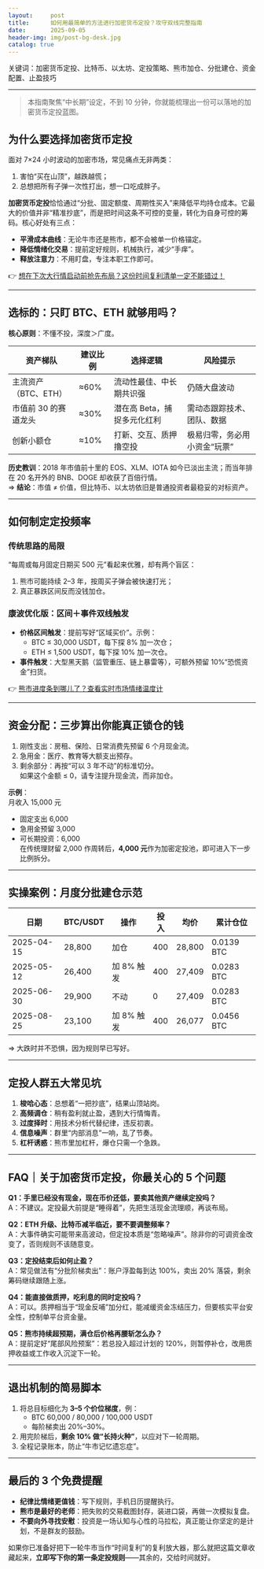 ```yaml
---
layout:     post
title:      如何用最简单的方法进行加密货币定投？攻守双线完整指南
date:       2025-09-05
header-img: img/post-bg-desk.jpg
catalog: true
---
```


关键词：加密货币定投、比特币、以太坊、定投策略、熊市加仓、分批建仓、资金配置、止盈技巧

---

> 本指南聚焦“中长期”设定，不到 10 分钟，你就能梳理出一份可以落地的加密货币定投蓝图。

## 为什么要选择加密货币定投

面对 7×24 小时波动的加密市场，常见痛点无非两类：  
1. 害怕“买在山顶”，越跌越慌；  
2. 总想把所有子弹一次性打出，想一口吃成胖子。  

**加密货币定投**恰恰通过“分批、固定额度、周期性买入”来降低平均持仓成本。它最大的价值并非“精准抄底”，而是把时间这条不可控的变量，转化为自身可控的筹码。核心好处有三点：

- **平滑成本曲线**：无论牛市还是熊市，都不会被单一价格锚定。  
- **降低情绪化交易**：提前定好规则，机械执行，减少“手痒”。  
- **释放注意力**：不用盯盘，专注本职工作即可。

👉 [想在下次大行情启动前抢先布局？这份时间复利清单一定不能错过！](https://okxdog.com/)

---

## 选标的：只盯 BTC、ETH 就够用吗？

**核心原则**：不懂不投，深度＞广度。

| 资产梯队 | 建议比例 | 选择逻辑 | 风险提示 |
| --- | --- | --- | --- |
| 主流资产（BTC、ETH） | ≈60% | 流动性最佳、中长期共识强 | 仍随大盘波动 |
| 市值前 30 的赛道龙头 | ≈30% | 潜在高 Beta，捕捉多元化红利 | 需动态跟踪技术、团队、数据 |
| 创新小额仓 | ≈10% | 打新、交互、质押撸空投 | 极易归零，务必用小资金“玩票” |

**历史教训**：2018 年市值前十里的 EOS、XLM、IOTA 如今已淡出主流；而当年排在 20 名开外的 BNB、DOGE 却收获了百倍行情。  
=> **结论**：市值 ≠ 价值，但比特币、以太坊依旧是普通投资者最稳妥的对标资产。

---

## 如何制定定投频率

### 传统思路的局限  
“每周或每月固定日期买 500 元”看起来优雅，却有两个盲区：  
1. 熊市可能持续 2–3 年，按周买子弹会被快速打光；  
2. 真正暴跌区间反而没钱加仓。

### 康波优化版：区间＋事件双线触发  
- **价格区间触发**：提前写好“区域买价”。示例：  
  - BTC ≤ 30,000 USDT，每下探 8% 加一次仓；  
  - ETH ≤ 1,500 USDT，每下探 10% 加一次仓。  
- **事件触发**：大型黑天鹅（监管重压、链上暴雷等），可额外预留 10%“恐慌资金”扫货。

👉 [熊市进度条到哪儿了？查看实时市场情绪温度计](https://okxdog.com/)

---

## 资金分配：三步算出你能真正锁仓的钱

1. 刚性支出：房租、保险、日常消费先预留 6 个月现金流。  
2. 急用金：医疗、教育等大额支出预存。  
3. 剩余部分：再按“可以 3 年不动”的标准切分。  
如果这个金额 ≤ 0，请专注提升现金流，而非加仓。

**示例**：  
月收入 15,000 元  
- 固定支出 6,000  
- 急用金预留 3,000  
- 可长期投资：6,000  
在传统理财留 2,000 作周转后，**4,000 元**作为加密定投池，即可进入下一步比例拆分。

---

## 实操案例：月度分批建仓示范

| 日期 | BTC/USDT | 操作 | 投入 | 均价 | 累计仓位 |
| --- | --- | --- | --- | --- | --- |
| 2025-04-15 | 28,800 | 加仓 | 400 | 28,800 | 0.0139 BTC |
| 2025-05-12 | 26,400 | 加 8% 触发 | 400 | 27,409 | 0.0283 BTC |
| 2025-06-30 | 29,900 | 不动 | 0 | 27,409 | 0.0283 BTC |
| 2025-08-25 | 23,100 | 加 8% 触发 | 400 | 26,077 | 0.0456 BTC |

=> 大跌时并不恐惧，因为规则早已写好。

---

## 定投人群五大常见坑

1. **梭哈心态**：总想着“一把抄底”，结果山顶站岗。  
2. **高频调仓**：稍有盈利就止盈，遇到大行情悔青。  
3. **过度择时**：用技术分析代替纪律，违反初衷。  
4. **信息噪声**：群里“内部消息”一响，乱了节奏。  
5. **杠杆诱惑**：熊市里加杠杆，爆仓只需一个急跌。

---

## FAQ｜关于加密货币定投，你最关心的 5 个问题

**Q1：手里已经没有现金，现在币价还低，要卖其他资产继续定投吗？**  
A：不建议。定投最大前提是“睡得着”，先把生活现金流理顺，再谈布局。

**Q2：ETH 升级、比特币减半临近，要不要调整频率？**  
A：大事件确实可能带来高波动，但定投本质是“忽略噪声”。除非你的可调资金改变了，否则规则不该随意变。

**Q3：定投结束后如何止盈？**  
A：常见做法有“分批阶梯卖出”：账户浮盈每到达 100%，卖出 20% 落袋，剩余筹码继续跟随上涨。

**Q4：能直接做质押，吃利息的同时定投吗？**  
A：可以。质押相当于“现金反哺”加分红，能减缓资金冻结压力，但要核实平台安全性，控制单平台资金量。

**Q5：熊市持续超预期，满仓后价格再腰斩怎么办？**  
A：提前定好“尾部风险预案”：若总投入超过计划的 120%，则暂停补仓，改用质押收益或工作收入沉淀下一轮。

---

## 退出机制的简易脚本

1. 将总目标细化为 **3–5 个价位梯度**，例：  
   - BTC 60,000 / 80,000 / 100,000 USDT  
   - 每阶梯卖出 20%–30%。  
2. 用完阶梯后，**剩余 10% 做“长持火种”**，以应对下一轮周期。  
3. 全程记录账本，防止“牛市记忆遗忘症”。

---

## 最后的 3 个免费提醒

- **纪律比情绪更值钱**：写下规则，手机日历提醒执行。  
- **熊市是最好的老师**：把失败的交易截图封存，装进口袋，再做一次模拟复盘。  
- **不要向外寻找安慰**：投资是一场认知与心性的马拉松，真正能让你坚定的是计划，不是群友的鼓励。

如果你已准备好把下一轮牛市当作“时间复利”的复利放大器，那么就把这篇文章收藏起来，**立即写下你的第一条定投规则**——其余的，交给时间就好。